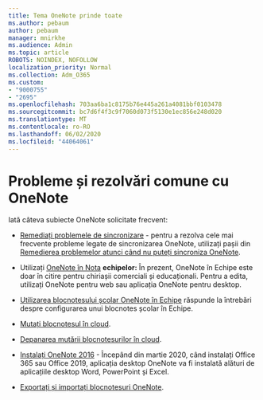 ```yaml
---
title: Tema OneNote prinde toate
ms.author: pebaum
author: pebaum
manager: mnirkhe
ms.audience: Admin
ms.topic: article
ROBOTS: NOINDEX, NOFOLLOW
localization_priority: Normal
ms.collection: Adm_O365
ms.custom:
- "9000755"
- "2695"
ms.openlocfilehash: 703aa6ba1c8175b76e445a261a4081bbf0103478
ms.sourcegitcommit: bc7d6f4f3c9f7060d073f5130e1ec856e248d020
ms.translationtype: MT
ms.contentlocale: ro-RO
ms.lasthandoff: 06/02/2020
ms.locfileid: "44064061"
---
```

# <a name="common-issues-and-resolutions-with-onenote"></a>Probleme și rezolvări comune cu OneNote

Iată câteva subiecte OneNote solicitate frecvent:

- [Remediați problemele de sincronizare](https://support.office.com/article/299495ef-66d1-448f-90c1-b785a6968d45) - pentru a rezolva cele mai frecvente probleme legate de sincronizarea OneNote, utilizați pașii din [Remedierea problemelor atunci când nu puteți sincroniza OneNote](https://support.office.com/article/Fix-issues-when-you-can-t-sync-OneNote-299495ef-66d1-448f-90c1-b785a6968d45).

- Utilizați [OneNote în Nota](https://support.microsoft.com/office/add-a-onenote-notebook-to-teams-0ec78cc3-ba3b-4279-a88e-aa40af9865c2) **echipelor:** În prezent, OneNote în Echipe este doar în citire pentru chiriașii comerciali și educaționali. Pentru a edita, utilizați OneNote pentru web sau aplicația OneNote pentru desktop.

- [Utilizarea blocnotesului școlar OneNote în Echipe](https://support.office.com/article/bd77f11f-27cd-4d41-bfbd-2b11799f1440) răspunde la întrebări despre configurarea unui blocnotes școlar în Echipe.

- [Mutați blocnotesul în cloud](https://support.office.com/article/d5c28b91-7b9c-45be-8f0c-529bdbba019a).

- [Depanarea mutării blocnotesurilor în cloud](https://support.office.com/article/70528107-11dc-4f3f-b695-b150059dfd78).

- [Instalați OneNote 2016](https://support.office.com/article/c08068d8-b517-4464-9ff2-132cb9c45c08) - Începând din martie 2020, când instalați Office 365 sau Office 2019, aplicația desktop OneNote va fi instalată alături de aplicațiile desktop Word, PowerPoint și Excel.

- [Exportați și importați blocnotesuri OneNote](https://support.office.com/article/a4b60da5-8f33-464e-b1ba-b95ce540f309).
